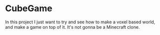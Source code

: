 # CubeGame

In this project I just want to try and see how to make a voxel based world, and make a game on top of it.
It's not gonna be a Minecraft clone.
